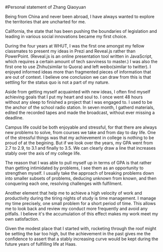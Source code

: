 #Personal statement of Zhang Qiaoyuan

Being from China and never been abroad, I have always wanted to explore the territories that are uncharted for me.

California, the state that has been pushing the boundaries of legislation and leading in various social innovations became my first choice.

During the four years at WHUT, I was the first one amongst my fellow classmates to present my ideas in Prezi and Reveal.js rather than PowerPoint. (Reveal.js is an online presentation tool written in JavaScript, which requires a certain amount of tech savviness to master.) I was also the first one to use Zhihu(similar to Quora) and left weibo(similar to twitter). I enjoyed informed ideas more than fragmented pieces of information that are out of context. I believe one conclusion we can draw from this is that settling for the status quo is not a part of my nature.

Aside from getting myself acquainted with new ideas, I often find myself achieving goals that I put my heart and soul to. I once went 48 hours without any sleep to finished a project that I was engaged to. I used to be the anchor of the school radio station. In seven month, I gatherd materials, edited the recorded tapes and made the broadcast, without ever missing a deadline.

Campus life could be both enjoyable and stressful, for that there are always new problems to solve, from courses we take and from day to day life. One of the stressful things was that my achievement in college is nothing to be proud of at the begining. But if we look over the years, my GPA went from 2.7 to 2.9, to 3.1 and finally to 3.5. We can clearly draw a line that increases stably over the axis of my college life.

The reason that I was able to pull myself up in terms of GPA is that rather than getting intimidated by problems, I see them as an opportunity to strengthen myself. I usually take the approach of breaking problems down into smaller subsets of problems, deducing unknown from known, and then conquering each one, resolving  challenges with fulfilment.

Another element that help me to achieve a high velocity of work and productivity during the tiring nights of study is time management. I manage my time precisely, one small problem for a short period of time. This allows me to look back and review my conduct more frequently and avoid any pitfalls. I believe it's the accumulation of this effect makes my work meet my own satisfaction.

Given the modest place that I started with, rocketing through the roof might be setting the bar too high, but the achievement in the past gives me the confidence to assert that a stably increasing curve would be kept during the future years of fulfilling life at Haas.